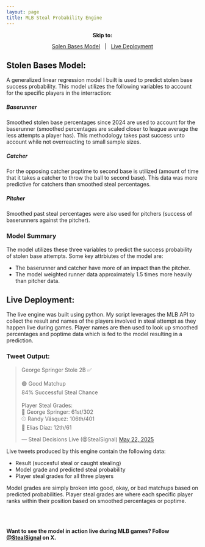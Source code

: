 ```yaml
---
layout: page
title: MLB Steal Probability Engine
---
```


<!-- Wrapper container to center everything -->
<div style="text-align: center; margin-bottom: 24px;">

  <p style="margin-bottom: 12px; font-weight: bold;">Skip to:</p>

  <div style="display: inline-flex; gap: 12px; flex-wrap: wrap; justify-content: center;">
    <a href="#model" style="...">Solen Bases Model</a>
    <a> | </a>
    <a href="#deployment" style="...">Live Deployment</a>
  </div>

</div>



<!-- Stolen Bases Model -->
<h2 id="model">Stolen Bases Model:</h2>
A generalized linear regression model I built is used to predict stolen base success probability. This model utilizes the following variables to account for the specific players in the interraction:

##### Baserunner
Smoothed stolen base percentages since 2024 are used to account for the baserunner (smoothed percentages are scaled closer to league average the 
less attempts a player has). This methodology takes past success unto account while not overreacting to small sample sizes.

##### Catcher
For the opposing catcher poptime to second base is utilized (amount of time that it takes a catcher to throw the ball to second base). This data was more predictive for catchers than smoothed steal percentages.

##### Pitcher
Smoothed past steal percentages were also used for pitchers (success of baserunners against the pitcher).

### Model Summary
The model utilizes these three variables to predict the success probability of stolen base attempts. Some key attrbiutes of the model are:
- The baserunner and catcher have more of an impact than the pitcher.
- The model weighted runner data approximately 1.5 times more heavily than pitcher data.


<!-- Live Deployment -->
<h2 id="deployment">Live Deployment:</h2>
The live engine was built using python. My script leverages the MLB API to collect the result and names of the players involved in steal attempt as they happen live during games. Player names are then used to look up 
smoothed percentages and poptime data which is fed to the model resulting in a prediction.

### Tweet Output:
  <!-- Tweet Embed -->
  <div style="flex: 1; min-width: 400px;">
    <div style="transform: scale(1); transform-origin: top left; width: fit-content;">
      <blockquote class="twitter-tweet">
        <p lang="en" dir="ltr">
          George Springer Stole 2B ✅<br><br>
          🟢 Good Matchup<br>
          84% Successful Steal Chance<br><br>
          Player Steal Grades:<br>
          🏃 George Springer: 61st/302<br>
          ⚾ Randy Vásquez: 106th/401<br>
          🧤 Elias Díaz: 12th/61
        </p>
        &mdash; Steal Decisions Live (@StealSignal) 
        <a href="https://twitter.com/StealSignal/status/1925342409459745182?ref_src=twsrc%5Etfw">May 22, 2025</a>
      </blockquote>
    </div>
    <script async src="https://platform.twitter.com/widgets.js" charset="utf-8"></script>
  </div>
  
Live tweets produced by this engine contain the following data:
- Result (succesful steal or caught stealing)
- Model grade and predicted steal probability
- Player steal grades for all three players

Model grades are simply broken into good, okay, or bad matchups based on predicted probabilities. Player steal grades are where each specific player ranks within their position based on smoothed percentages or poptime.

&nbsp;<br>
&nbsp;<br>

**Want to see the model in action live during MLB games? Follow [@StealSignal](https://twitter.com/StealSignal) on X.**
